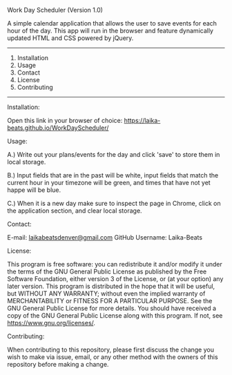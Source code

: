Work Day Scheduler (Version 1.0)

A simple calendar application that allows the user to save events for each hour of the day. This app will run in the browser and feature dynamically updated HTML and CSS powered by jQuery.

***************
1. Installation
2. Usage
3. Contact
4. License
5. Contributing
***************

Installation:

Open this link in your browser of choice: https://laika-beats.github.io/WorkDayScheduler/


Usage:

A.) Write out your plans/events for the day and click 'save' to store them in local storage. 

B.) Input fields that are in the past will be white, input fields that match the current hour in your timezone will be green, and times that have not yet happe
will be blue. 

C.) When it is a new day make sure to inspect the page in Chrome, click on the application section, and clear local storage.


Contact:

E-mail: laikabeatsdenver@gmail.com
GitHub Username: Laika-Beats


License:

This program is free software: you can redistribute it and/or modify it under the terms of the GNU General Public License as published by the Free Software Foundation, either version 3 of the License, or (at your option) any later version.
This program is distributed in the hope that it will be useful, but WITHOUT ANY WARRANTY; without even the implied warranty of MERCHANTABILITY or FITNESS FOR A PARTICULAR PURPOSE.  See the GNU General Public License for more details. You should have received a copy of the GNU General Public License along with this program.  If not, see <https://www.gnu.org/licenses/>.


Contributing:

When contributing to this repository, please first discuss the change you wish to make via issue, email, or any other method with the owners of this repository before making a change.
